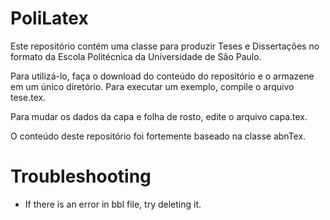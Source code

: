 # PoliLatex

Este repositório contém uma classe para produzir Teses e Dissertações no formato da Escola Politécnica da Universidade de São Paulo.

Para utilizá-lo, faça o download do conteúdo do repositório e o armazene em um único diretório. Para executar um exemplo, compile o arquivo tese.tex.

Para mudar os dados da capa e folha de rosto, edite o arquivo capa.tex.

O conteúdo deste repositório foi fortemente baseado na classe abnTex. 

# Troubleshooting
* If there is an error in bbl file, try deleting it.
